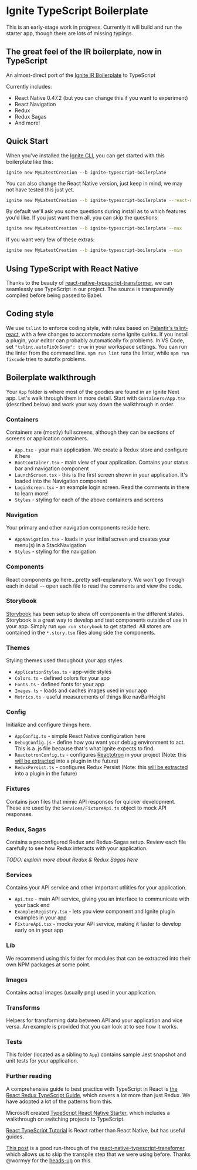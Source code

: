 # Ignite TypeScript Boilerplate

This is an early-stage work in progress. Currently it will build and run the starter app, though there are 
lots of missing typings.

## The great feel of the IR boilerplate, now in TypeScript

An almost-direct port of the [Ignite IR Boilerplate](https://github.com/infinitered/ignite-ir-boilerplate) to TypeScript

Currently includes:

* React Native 0.47.2 (but you can change this if you want to experiment)
* React Navigation
* Redux
* Redux Sagas
* And more!

## Quick Start

When you've installed the [Ignite CLI](https://github.com/infinitered/ignite), you can get started with this boilerplate like this:

```
ignite new MyLatestCreation --b ignite-typescript-boilerplate
```

You can also change the React Native version, just keep in mind, we may not have tested this just yet.

```sh
ignite new MyLatestCreation --b ignite-typescript-boilerplate --react-native-version 0.46.0-rc.2
```

By default we'll ask you some questions during install as to which features you'd like.  If you just want them all, you can skip the questions:

```sh
ignite new MyLatestCreation --b ignite-typescript-boilerplate --max
```

If you want very few of these extras:

```sh
ignite new MyLatestCreation --b ignite-typescript-boilerplate --min
```

## Using TypeScript with React Native

Thanks to the beauty of [react-native-typescript-transformer](https://github.com/ds300/react-native-typescript-transformer), we can seamlessly use TypeScript in our project. The source is transparently compiled before being passed to Babel.

## Coding style

We use `tslint` to enforce coding style, with rules based on [Palantir's tslint-react](https://github.com/palantir/tslint-react), 
with a few changes to accommodate some Ignite quirks. If you install a 
plugin, your editor can probably automatically fix problems. In VS Code, set `"tslint.autoFixOnSave": true` in your 
workspace settings. You can run the linter from the command line. `npm run lint` runs the linter, while `npm run fixcode` tries to autofix problems.

## Boilerplate walkthrough

Your `App` folder is where most of the goodies are found in an Ignite Next app. Let's walk through them in more detail. Start with `Containers/App.tsx` (described below) and work your way down the walkthrough in order.

### Containers

Containers are (mostly) full screens, although they can be sections of screens or application containers.

* `App.tsx` - your main application. We create a Redux store and configure it here
* `RootContainer.tsx` - main view of your application. Contains your status bar and navigation component
* `LaunchScreen.tsx` - this is the first screen shown in your application. It's loaded into the Navigation component
* `LoginScreen.tsx` - an example login screen. Read the comments in there to learn more!
* `Styles` - styling for each of the above containers and screens

### Navigation

Your primary and other navigation components reside here.

* `AppNavigation.tsx` - loads in your initial screen and creates your menu(s) in a StackNavigation
* `Styles` - styling for the navigation

### Components

React components go here...pretty self-explanatory. We won't go through each in detail -- open each file to read the comments and view the code.

### Storybook

[Storybook](https://storybook.js.org/) has been setup to show off components in the different states. Storybook is a great way to develop and test components outside of use in your app. Simply run `npm run storybook` to get started. All stores are contained in the `*.story.tsx` files along side the components.

### Themes

Styling themes used throughout your app styles.

* `ApplicationStyles.ts` - app-wide styles
* `Colors.ts` - defined colors for your app
* `Fonts.ts` - defined fonts for your app
* `Images.ts` - loads and caches images used in your app
* `Metrics.ts` - useful measurements of things like navBarHeight

### Config

Initialize and configure things here.

* `AppConfig.ts` - simple React Native configuration here
* `DebugConfig.js` - define how you want your debug environment to act. This is a .js file because that's what
Ignite expects to find.
* `ReactotronConfig.ts` - configures [Reactotron](https://github.com/infinitered/reactotron) in your project (Note: this [will be extracted](https://github.com/infinitered/ignite/issues/779) into a plugin in the future)
* `ReduxPersist.ts` - configures Redux Persist (Note: this [will be extracted](https://github.com/infinitered/ignite/issues/780) into a plugin in the future)

### Fixtures

Contains json files that mimic API responses for quicker development. These are used by the `Services/FixtureApi.ts` object to mock API responses.

### Redux, Sagas

Contains a preconfigured Redux and Redux-Sagas setup. Review each file carefully to see how Redux interacts with your application.

_TODO: explain more about Redux & Redux Sagas here_

### Services

Contains your API service and other important utilities for your application.

* `Api.tsx` - main API service, giving you an interface to communicate with your back end
* `ExamplesRegistry.tsx` - lets you view component and Ignite plugin examples in your app
* `FixtureApi.tsx` - mocks your API service, making it faster to develop early on in your app


### Lib

We recommend using this folder for modules that can be extracted into their own NPM packages at some point.

### Images

Contains actual images (usually png) used in your application.

### Transforms

Helpers for transforming data between API and your application and vice versa. An example is provided that you can look at to see how it works.

### Tests

This folder (located as a sibling to `App`) contains sample Jest snapshot and unit tests for your application.

### Further reading

A comprehensive guide to best practice with TypeScript in React is [the React Redux TypeScript Guide](https://github.com/piotrwitek/react-redux-typescript-guide), which covers a lot more than just Redux. We have adopted a lot of the patterns from this.

Microsoft created [TypeScript React Native Starter](https://github.com/Microsoft/TypeScript-React-Native-Starter), which includes a walkthrough on switching projects to TypeScript.

[React TypeScript Tutorial](https://github.com/DanielRosenwasser/React-TypeScript-Tutorial) is React rather than React Native, but has useful guides.

[This post](http://blog.novanet.no/easy-typescript-with-react-native/) is a good run-through of the [react-native-typescript-transfomer](https://github.com/ds300/react-native-typescript-transformer), which allows us to skip the transpile step that we were using before. Thanks @wormyy for the [heads-up](#1) on this.